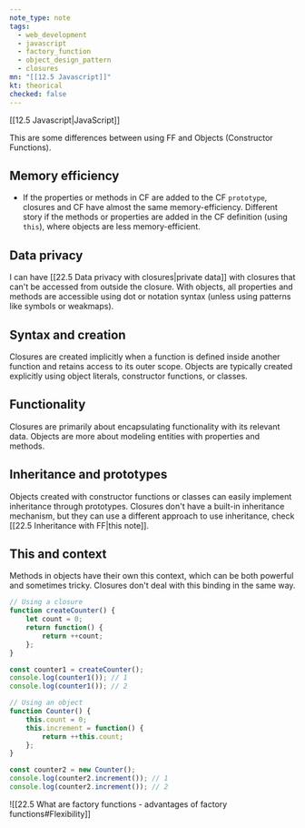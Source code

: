 ```yaml
---
note_type: note
tags:
  - web_development
  - javascript
  - factory_function
  - object_design_pattern
  - closures
mn: "[[12.5 Javascript]]"
kt: theorical
checked: false
---
```

[[12.5 Javascript|JavaScript]]

This are some differences between using FF and Objects (Constructor Functions).

## Memory efficiency
- If the properties or methods in CF are added to the CF `prototype`, closures and CF have almost the same memory-efficiency. Different story if the methods or properties are added in the CF definition (using `this`), where objects are less memory-efficient.

## Data privacy
I can have [[22.5 Data privacy with closures|private data]] with closures that can't be accessed from outside the closure. With objects, all properties and methods are accessible using dot or notation syntax (unless using patterns like symbols or weakmaps).

## Syntax and creation
Closures are created implicitly when a function is defined inside another function and retains access to its outer scope. Objects are typically created explicitly using object literals, constructor functions, or classes.

## Functionality
Closures are primarily about encapsulating functionality with its relevant data. Objects are more about modeling entities with properties and methods.

## Inheritance and prototypes
Objects created with constructor functions or classes can easily implement inheritance through prototypes. Closures don't have a built-in inheritance mechanism, but they can use a different approach to use inheritance, check [[22.5 Inheritance with FF|this note]]. 

## This and context
Methods in objects have their own this context, which can be both powerful and sometimes tricky. Closures don't deal with this binding in the same way.

```js
// Using a closure
function createCounter() {
    let count = 0;
    return function() {
        return ++count;
    };
}

const counter1 = createCounter();
console.log(counter1()); // 1
console.log(counter1()); // 2

// Using an object
function Counter() {
    this.count = 0;
    this.increment = function() {
        return ++this.count;
    };
}

const counter2 = new Counter();
console.log(counter2.increment()); // 1
console.log(counter2.increment()); // 2
```

![[22.5 What are factory functions - advantages of factory functions#Flexibility]]